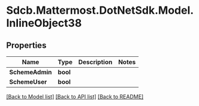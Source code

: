 # Sdcb.Mattermost.DotNetSdk.Model.InlineObject38
## Properties

Name | Type | Description | Notes
------------ | ------------- | ------------- | -------------
**SchemeAdmin** | **bool** |  | 
**SchemeUser** | **bool** |  | 

[[Back to Model list]](../README.md#documentation-for-models) [[Back to API list]](../README.md#documentation-for-api-endpoints) [[Back to README]](../README.md)

